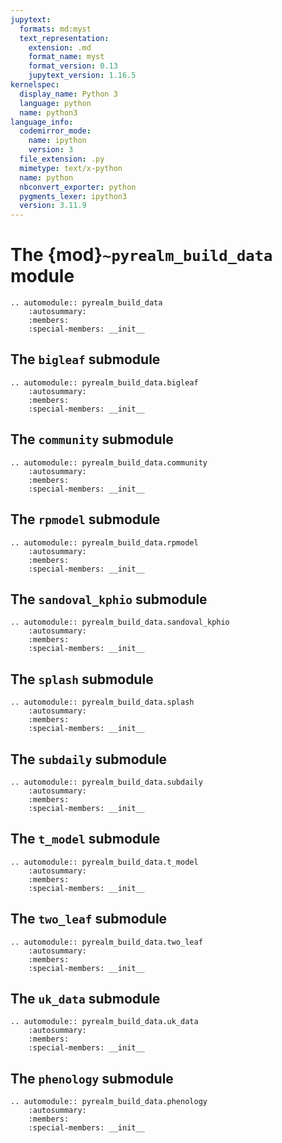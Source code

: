```yaml
---
jupytext:
  formats: md:myst
  text_representation:
    extension: .md
    format_name: myst
    format_version: 0.13
    jupytext_version: 1.16.5
kernelspec:
  display_name: Python 3
  language: python
  name: python3
language_info:
  codemirror_mode:
    name: ipython
    version: 3
  file_extension: .py
  mimetype: text/x-python
  name: python
  nbconvert_exporter: python
  pygments_lexer: ipython3
  version: 3.11.9
---
```


# The {mod}`~pyrealm_build_data` module

```{eval-rst}
.. automodule:: pyrealm_build_data
    :autosummary:
    :members:
    :special-members: __init__
```

## The `bigleaf` submodule

```{eval-rst}
.. automodule:: pyrealm_build_data.bigleaf
    :autosummary:
    :members:
    :special-members: __init__
```

## The `community` submodule

```{eval-rst}
.. automodule:: pyrealm_build_data.community
    :autosummary:
    :members:
    :special-members: __init__
```

## The `rpmodel` submodule

```{eval-rst}
.. automodule:: pyrealm_build_data.rpmodel
    :autosummary:
    :members:
    :special-members: __init__
```

## The `sandoval_kphio` submodule

```{eval-rst}
.. automodule:: pyrealm_build_data.sandoval_kphio
    :autosummary:
    :members:
    :special-members: __init__
```

## The `splash` submodule

```{eval-rst}
.. automodule:: pyrealm_build_data.splash
    :autosummary:
    :members:
    :special-members: __init__
```

## The `subdaily` submodule

```{eval-rst}
.. automodule:: pyrealm_build_data.subdaily
    :autosummary:
    :members:
    :special-members: __init__
```

## The `t_model` submodule

```{eval-rst}
.. automodule:: pyrealm_build_data.t_model
    :autosummary:
    :members:
    :special-members: __init__
```

## The `two_leaf` submodule

```{eval-rst}
.. automodule:: pyrealm_build_data.two_leaf
    :autosummary:
    :members:
    :special-members: __init__
```

## The `uk_data` submodule

```{eval-rst}
.. automodule:: pyrealm_build_data.uk_data
    :autosummary:
    :members:
    :special-members: __init__
```

## The `phenology` submodule

```{eval-rst}
.. automodule:: pyrealm_build_data.phenology
    :autosummary:
    :members:
    :special-members: __init__
```
